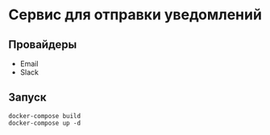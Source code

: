 # Сервис для отправки уведомлений

## Провайдеры

* Email
* Slack

## Запуск

```
docker-compose build
docker-compose up -d
```
